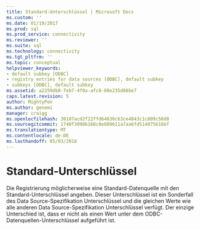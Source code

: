 ```yaml
---
title: Standard-Unterschlüssel | Microsoft Docs
ms.custom: ''
ms.date: 01/19/2017
ms.prod: sql
ms.prod_service: connectivity
ms.reviewer: ''
ms.suite: sql
ms.technology: connectivity
ms.tgt_pltfrm: ''
ms.topic: conceptual
helpviewer_keywords:
- default subkey [ODBC]
- registry entries for data sources [ODBC], default subkey
- subkeys [ODBC], default subkey
ms.assetid: a2259db8-feb7-4f0a-afc8-88e235d86be7
caps.latest.revision: 5
author: MightyPen
ms.author: genemi
manager: craigg
ms.openlocfilehash: 30107acd2f22ffd64636c63ce4043c1c809c50d8
ms.sourcegitcommit: 1740f3090b168c0e809611a7aa6fd514075616bf
ms.translationtype: MT
ms.contentlocale: de-DE
ms.lasthandoff: 05/03/2018
---
```

# <a name="default-subkey"></a>Standard-Unterschlüssel
Die Registrierung möglicherweise eine Standard-Datenquelle mit den Standard-Unterschlüssel angeben. Dieser Unterschlüssel ist ein Sonderfall des Data Source-Spezifikation Unterschlüssel und die gleichen Werte wie alle anderen Data Source-Spezifikation Unterschlüssel verfügt. Der einzige Unterschied ist, dass er nicht als einen Wert unter dem ODBC-Datenquellen-Unterschlüssel aufgeführt ist.
